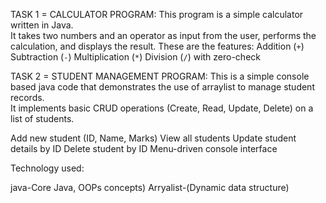 TASK 1 = CALCULATOR PROGRAM:
This program is a simple calculator written in Java.  
It takes two numbers and an operator as input from the user, performs the calculation, and displays the result.
 These are the features:
Addition (`+`)
Subtraction (`-`)
Multiplication (`*`)
Division (`/`) with zero-check


TASK 2 = STUDENT MANAGEMENT PROGRAM:
This is a simple console based java code that demonstrates the use of arraylist to manage student records.  
It implements basic CRUD operations (Create, Read, Update, Delete) on a list of students.

Add new student (ID, Name, Marks)
View all students
Update student details by ID
Delete student by ID
Menu-driven console interface

Technology used:

java-Core Java, OOPs concepts)
Arryalist-(Dynamic data structure)



